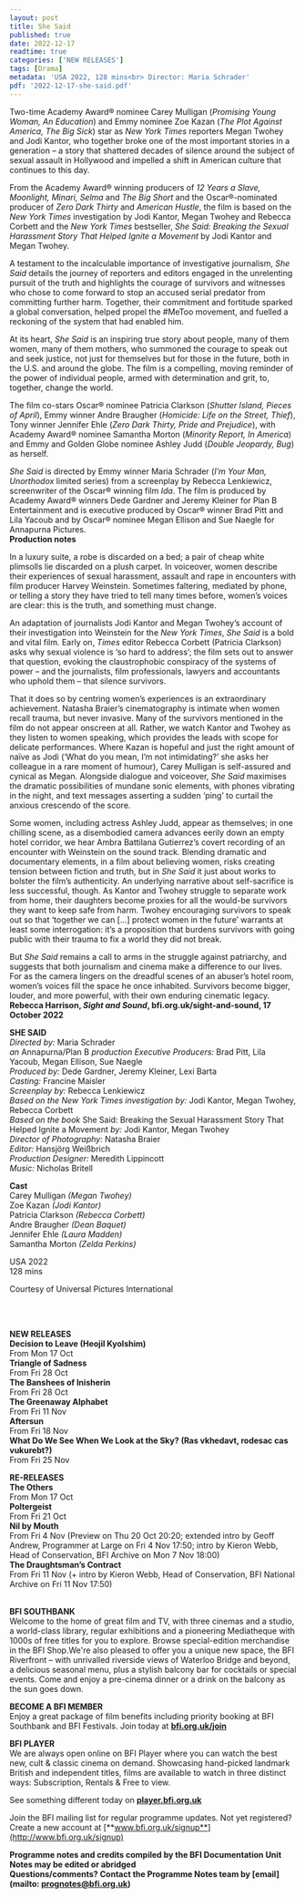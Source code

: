 ```yaml
---
layout: post
title: She Said
published: true
date: 2022-12-17
readtime: true
categories: ['NEW RELEASES']
tags: [Drama]
metadata: 'USA 2022, 128 mins<br> Director: Maria Schrader'
pdf: '2022-12-17-she-said.pdf'
---
```


Two-time Academy Award® nominee Carey Mulligan (_Promising Young Woman, An Education_) and Emmy nominee Zoe Kazan (_The Plot Against America, The Big Sick_) star as _New York Times_ reporters Megan Twohey and Jodi Kantor, who together broke one of the most important stories in a generation – a story that shattered decades of silence around the subject of sexual assault in Hollywood and impelled a shift in American culture that continues to this day.

From the Academy Award® winning producers of _12 Years a Slave, Moonlight, Minari, Selma_ and _The Big Short_ and the Oscar®-nominated producer of _Zero Dark Thirty_ and _American Hustle_, the film is based on the _New York Times_ investigation by Jodi Kantor, Megan Twohey and Rebecca Corbett and the _New York Times_ bestseller, _She Said: Breaking the Sexual Harassment Story That Helped Ignite a Movement_ by Jodi Kantor and Megan Twohey.

A testament to the incalculable importance of investigative journalism, _She Said_ details the journey of reporters and editors engaged in the unrelenting pursuit of the truth and highlights the courage of survivors and witnesses who chose to come forward to stop an accused serial predator from committing further harm. Together, their commitment and fortitude sparked a global conversation, helped propel the #MeToo movement, and fuelled a reckoning of the system that had enabled him.

At its heart, _She Said_ is an inspiring true story about people, many of them women, many of them mothers, who summoned the courage to speak out and seek justice, not just for themselves but for those in the future, both in the U.S. and around the globe. The film is a compelling, moving reminder of the power of individual people, armed with determination and grit, to, together, change the world.

The film co-stars Oscar® nominee Patricia Clarkson (_Shutter Island, Pieces of April_), Emmy winner Andre Braugher (_Homicide: Life on the Street, Thief_), Tony winner Jennifer Ehle (_Zero Dark Thirty, Pride and Prejudice_), with Academy Award® nominee Samantha Morton (_Minority Report, In America_) and Emmy and Golden Globe nominee Ashley Judd (_Double Jeopardy, Bug_) as herself.

_She Said_ is directed by Emmy winner Maria Schrader (_I’m Your Man, Unorthodox_ limited series) from a screenplay by Rebecca Lenkiewicz, screenwriter of the Oscar® winning film _Ida_. The film is produced by Academy Award® winners Dede Gardner and Jeremy Kleiner for Plan B Entertainment and is executive produced by Oscar® winner Brad Pitt and Lila Yacoub and by Oscar® nominee Megan Ellison and Sue Naegle for Annapurna Pictures.  
**Production notes**

In a luxury suite, a robe is discarded on a bed; a pair of cheap white plimsolls lie discarded on a plush carpet. In voiceover, women describe their experiences of sexual harassment, assault and rape in encounters with film producer Harvey Weinstein. Sometimes faltering, mediated by phone, or telling a story they have tried to tell many times before, women’s voices are clear: this is the truth, and something must change.

An adaptation of journalists Jodi Kantor and Megan Twohey’s account of their investigation into Weinstein for the _New York Times_, _She Said_ is a bold and vital film. Early on, _Times_ editor Rebecca Corbett (Patricia Clarkson) asks why sexual violence is ‘so hard to address’; the film sets out to answer that question, evoking the claustrophobic conspiracy of the systems of power – and the journalists, film professionals, lawyers and accountants who uphold them – that silence survivors.

That it does so by centring women’s experiences is an extraordinary achievement. Natasha Braier’s cinematography is intimate when women recall trauma, but never invasive. Many of the survivors mentioned in the film do not appear onscreen at all. Rather, we watch Kantor and Twohey as they listen to women speaking, which provides the leads with scope for delicate performances. Where Kazan is hopeful and just the right amount of naïve as Jodi (‘What do you mean, I’m not intimidating?’ she asks her colleague in a rare moment of humour), Carey Mulligan is self-assured and cynical as Megan. Alongside dialogue and voiceover, _She Said_ maximises the dramatic possibilities of mundane sonic elements, with phones vibrating in the night, and text messages asserting a sudden ‘ping’ to curtail the anxious crescendo of the score.

Some women, including actress Ashley Judd, appear as themselves; in one chilling scene, as a disembodied camera advances eerily down an empty hotel corridor, we hear Ambra Battilana Gutierrez’s covert recording of an encounter with Weinstein on the sound track. Blending dramatic and documentary elements, in a film about believing women, risks creating tension between fiction and truth, but in _She Said_ it just about works to bolster the film’s authenticity. An underlying narrative about self-sacrifice is less successful, though. As Kantor and Twohey struggle to separate work from home, their daughters become proxies for all the would-be survivors they want to keep safe from harm. Twohey encouraging survivors to speak out so that ‘together we can […] protect women in the future’ warrants at least some interrogation: it’s a proposition that burdens survivors with going public with their trauma to fix a world they did not break.

But _She Said_ remains a call to arms in the struggle against patriarchy, and suggests that both journalism and cinema make a difference to our lives.  For as the camera lingers on the dreadful scenes of an abuser’s hotel room, women’s voices fill the space he once inhabited. Survivors become bigger, louder, and more powerful, with their own enduring cinematic legacy.  
**Rebecca Harrison, _Sight and Sound_, bfi.org.uk/sight-and-sound, 17 October 2022**  

**SHE SAID**  
_Directed by:_ Maria Schrader  
_an_ Annapurna/Plan B _production_
_Executive Producers:_ Brad Pitt, Lila Yacoub, Megan Ellison, Sue Naegle  
_Produced by:_ Dede Gardner, Jeremy Kleiner, Lexi Barta  
_Casting:_ Francine Maisler  
_Screenplay by:_ Rebecca Lenkiewicz  
_Based on the New York Times investigation by:_ Jodi Kantor, Megan Twohey, Rebecca Corbett  
_Based on the book_ She Said: Breaking the Sexual Harassment Story That Helped Ignite a Movement _by:_ Jodi Kantor, Megan Twohey  
_Director of Photography:_ Natasha Braier  
_Editor:_ Hansjörg Weißbrich  
_Production Designer:_ Meredith Lippincott  
_Music:_ Nicholas Britell  

**Cast**  
Carey Mulligan _(Megan Twohey)_  
Zoe Kazan _(Jodi Kantor)_  
Patricia Clarkson _(Rebecca Corbett)_  
Andre Braugher _(Dean Baquet)_  
Jennifer Ehle _(Laura Madden)_  
Samantha Morton _(Zelda Perkins)_  

USA 2022  
128 mins  

Courtesy of Universal Pictures International  
<br>

<br>

**NEW RELEASES**<br>
**Decision to Leave (Heojil Kyolshim)**<br>
From Mon 17 Oct<br>
**Triangle of Sadness**<br>
From Fri 28 Oct<br>
**The Banshees of Inisherin**<br>
From Fri 28 Oct<br>
**The Greenaway Alphabet**<br>
From Fri 11 Nov<br>
**Aftersun**<br>
From Fri 18 Nov<br>
**What Do We See When We Look at the Sky? (Ras vkhedavt, rodesac cas vukurebt?)**<br>
From Fri 25 Nov<br>

**RE-RELEASES**<br>
**The Others**<br>
From Mon 17 Oct<br>
**Poltergeist**<br>
From Fri 21 Oct<br>
**Nil by Mouth**<br>
From Fri 4 Nov (Preview on Thu 20 Oct 20:20; extended intro by Geoff Andrew, Programmer at Large on Fri 4 Nov 17:50; intro by Kieron Webb, Head of Conservation, BFI Archive on Mon 7 Nov 18:00)<br>
**The Draughtsman’s Contract**<br>
From Fri 11 Nov (+ intro by Kieron Webb, Head of Conservation, BFI National Archive on Fri 11 Nov 17:50)<br>
<br>

**BFI SOUTHBANK**  
Welcome to the home of great film and TV, with three cinemas and a studio, a world-class library, regular exhibitions and a pioneering Mediatheque with 1000s of free titles for you to explore. Browse special-edition merchandise in the BFI Shop.We&#39;re also pleased to offer you a unique new space, the BFI Riverfront – with unrivalled riverside views of Waterloo Bridge and beyond, a delicious seasonal menu, plus a stylish balcony bar for cocktails or special events. Come and enjoy a pre-cinema dinner or a drink on the balcony as the sun goes down.  

**BECOME A BFI MEMBER**  
Enjoy a great package of film benefits including priority booking at BFI Southbank and BFI Festivals. Join today at [**bfi.org.uk/join**](http://www.bfi.org.uk/join)  

**BFI PLAYER**  
 We are always open online on BFI Player where you can watch the best new, cult &amp; classic cinema on demand. Showcasing hand-picked landmark British and independent titles, films are available to watch in three distinct ways: Subscription, Rentals &amp; Free to view.  

See something different today on [**player.bfi.org.uk**](https://player.bfi.org.uk)  

Join the BFI mailing list for regular programme updates. Not yet registered? Create a new account at [**www.bfi.org.uk/signup**](http://www.bfi.org.uk/signup)

**Programme notes and credits compiled by the BFI Documentation Unit  
Notes may be edited or abridged  
Questions/comments? Contact the Programme Notes team by [email](mailto: prognotes@bfi.org.uk)**
